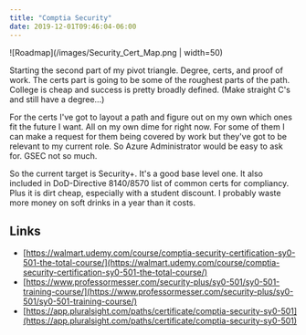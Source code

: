 ```yaml
---
title: "Comptia Security"
date: 2019-12-01T09:46:04-06:00
---
```

![Roadmap](/images/Security_Cert_Map.png | width=50)

Starting the second part of my pivot triangle.  Degree, certs, and proof of work.  The certs part is going to be some of the roughest parts of the path.  College is cheap and success is pretty broadly defined.  (Make straight C's and still have a degree...)  

For the certs I've got to layout a path and figure out on my own which ones fit the future I want.  All on my own dime for right now.  For some of them I can make a request for them being covered by work but they've got to be relevant to my current role.  So Azure Administrator would be easy to ask for.  GSEC not so much.  

So the current target is Security+.  It's a good base level one.  It also included in DoD-Directive 8140/8570 list of common certs for compliancy.  Plus it is dirt cheap, especially with a student discount.  I probably waste more money on soft drinks in a year than it costs.

## Links
* [https://walmart.udemy.com/course/comptia-security-certification-sy0-501-the-total-course/](https://walmart.udemy.com/course/comptia-security-certification-sy0-501-the-total-course/)
* [https://www.professormesser.com/security-plus/sy0-501/sy0-501-training-course/](https://www.professormesser.com/security-plus/sy0-501/sy0-501-training-course/)
* [https://app.pluralsight.com/paths/certificate/comptia-security-sy0-501](https://app.pluralsight.com/paths/certificate/comptia-security-sy0-501)